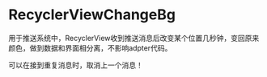 # RecyclerViewChangeBg
用于推送系统中，RecyclerView收到推送消息后改变某个位置几秒钟，变回原来颜色，做到数据和界面相分离，不影响adpter代码。

可以在接到重复消息时，取消上一个消息！
